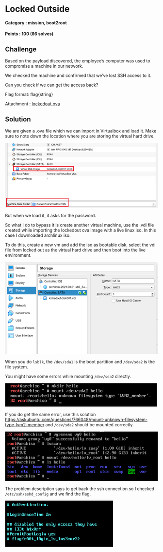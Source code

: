 # Locked Outside

#### Category : mission, boot2root
#### Points : 100 (66 solves)

## Challenge
Based on the payload discovered, the employee’s computer was used to compromise a machine in our network.

We checked the machine and confirmed that we’ve lost SSH access to it.

Can you check if we can get the access back?

Flag format: flag{string}

Attachment : [lockedout.ova](https://defendingthesoc.ctf.cert.rcts.pt/files/c38e9686867c3632cdbea043d840e4fa/lockedout.ova?token=eyJ1c2VyX2lkIjoyOTAsInRlYW1faWQiOjEzMSwiZmlsZV9pZCI6MzF9.YRSdJQ.wRkc0EPi9ExkzpVPcnAjxQnxKs0)

## Solution
We are given a .ova file which we can import in Virtualbox and load it. Make sure to note down the location where you are storing the virtual hard drive.

![](https://github.com/p1xxxel/ctf-writeups/blob/main/2021/RCTS%20CERT%202021/Locked%20outside/vdi_file_location.png)

But when we load it, it asks for the password.

So what I do to bypass it is create another virtual machine, use the .vdi file created while importing the lockedout ova image with a live linux iso. In this case I downloaded archlinux iso.

To do this, create a new vm and add the iso as bootable disk, select the vdi file from locked out as the virtual hard drive and then boot into the live environment.

![](https://github.com/p1xxxel/ctf-writeups/blob/main/2021/RCTS%20CERT%202021/Locked%20outside/arch_vm.png)

When you do `lsblk`, the `/dev/sda1` is the boot partition and `/dev/sda2` is the file system.

You might have some errors while mounting `/dev/sda2` directly.

![](https://github.com/p1xxxel/ctf-writeups/blob/main/2021/RCTS%20CERT%202021/Locked%20outside/mounting_error.png)

If you do get the same error, use this solution https://askubuntu.com/questions/766048/mount-unknown-filesystem-type-lvm2-member and `/dev/sda2` should be mounted correctly.

![](https://github.com/p1xxxel/ctf-writeups/blob/main/2021/RCTS%20CERT%202021/Locked%20outside/mounting_file_system.png)

The problem description says to get back the ssh connection so I checked `/etc/ssh/sshd_config` and we find the flag.

![](https://github.com/p1xxxel/ctf-writeups/blob/main/2021/RCTS%20CERT%202021/Locked%20outside/finding_flag.png)
